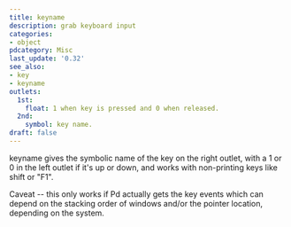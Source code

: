 ```yaml
---
title: keyname
description: grab keyboard input
categories:
- object
pdcategory: Misc
last_update: '0.32'
see_also:
- key
- keyname
outlets:
  1st:
    float: 1 when key is pressed and 0 when released.
  2nd:
    symbol: key name.
draft: false
---
```

keyname gives the symbolic name of the key on the right outlet, with a 1 or 0 in the left outlet if it's up or down, and works with non-printing keys like shift or "F1".

Caveat -- this only works if Pd actually gets the key events which can depend on the stacking order of windows and/or the pointer location, depending on the system.
